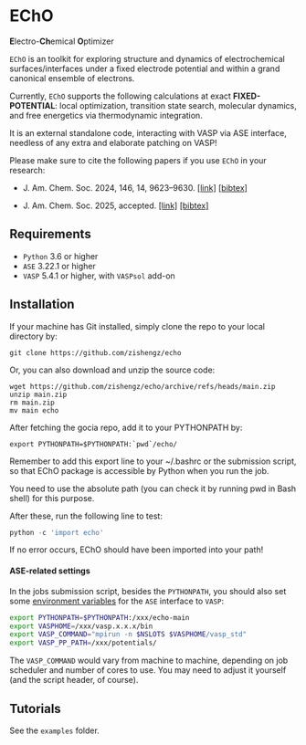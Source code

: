 # EChO

**E**lectro-**Ch**emical **O**ptimizer

`EChO` is an toolkit for exploring structure and dynamics of electrochemical surfaces/interfaces under a fixed electrode potential and within a grand canonical ensemble of electrons.

Currently, `EChO` supports the following calculations at exact **FIXED-POTENTIAL**: local optimization, transition state search, molecular dynamics, and free energetics via thermodynamic integration.

It is an external standalone code, interacting with VASP via ASE interface, needless of any extra and elaborate patching on VASP!

Please make sure to cite the following papers if you use `EChO` in your research:

- J. Am. Chem. Soc. 2024, 146, 14, 9623–9630. [[link]](https://doi.org/10.1021/jacs.3c12934)  [[bibtex]](https://scholar.googleusercontent.com/scholar.bib?q=info:qFJ9T1LlKo4J:scholar.google.com/&output=citation&scisdr=ClGobQuFEJXb1FnTVG0:AFWwaeYAAAAAZ-3VTG2hHFvnWSI4mdgEc7_TCo8&scisig=AFWwaeYAAAAAZ-3VTAgCu-zQ_y9aHxgAZxvbrV4&scisf=4&ct=citation&cd=-1&hl=en)

- J. Am. Chem. Soc. 2025, accepted. [[link]](10.1021/jacs.5c00775)  [[bibtex]](https://scholar.googleusercontent.com/scholar.bib?q=info:qFJ9T1LlKo4J:scholar.google.com/&output=citation&scisdr=ClGobQuFEJXb1FnTVG0:AFWwaeYAAAAAZ-3VTG2hHFvnWSI4mdgEc7_TCo8&scisig=AFWwaeYAAAAAZ-3VTAgCu-zQ_y9aHxgAZxvbrV4&scisf=4&ct=citation&cd=-1&hl=en)



## Requirements

- `Python` 3.6 or higher
- `ASE` 3.22.1 or higher
- `VASP` 5.4.1 or higher, with `VASPsol` add-on


## Installation

If your machine has Git installed, simply clone the repo to your local directory by:
```
git clone https://github.com/zishengz/echo
```
Or, you can also download and unzip the source code:
```
wget https://github.com/zishengz/echo/archive/refs/heads/main.zip
unzip main.zip
rm main.zip
mv main echo
```
After fetching the gocia repo, add it to your PYTHONPATH by:
```
export PYTHONPATH=$PYTHONPATH:`pwd`/echo/
```
Remember to add this export line to your ~/.bashrc or the submission script, so that EChO package is accessible by Python when you run the job.

You need to use the absolute path (you can check it by running pwd in Bash shell) for this purpose.

After these, run the following line to test:
```python
python -c 'import echo'
```
If no error occurs, EChO should have been imported into your path!


#### ASE-related settings
In the jobs submission script, besides the `PYTHONPATH`, you should also set some [environment variables](https://wiki.fysik.dtu.dk/ase/ase/calculators/vasp.html#environment-variables) for the `ASE` interface to `VASP`:
```bash
export PYTHONPATH=$PYTHONPATH:/xxx/echo-main
export VASPHOME=/xxx/vasp.x.x.x/bin
export VASP_COMMAND="mpirun -n $NSLOTS $VASPHOME/vasp_std"
export VASP_PP_PATH=/xxx/potentials/
```

The `VASP_COMMAND` would vary from machine to machine, depending on job scheduler and number of cores to use. You may need to adjust it yourself (and the script header, of course).


## Tutorials

See the `examples` folder.
